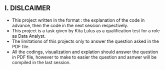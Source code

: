 ## I. DISLCAIMER

- This project written in the format : the explanation of the code in advance, then the code in the next session respectively.
- This project is a task given by Kita Lulus as a qualification test for a role as Data Analyst.
- The limitations of this projects only to answer the question asked in the PDF file.
- All the codings, visualization and explation should answer the question in PDF file, however to make to easier the question and asnwer will be compiled in the last session.
